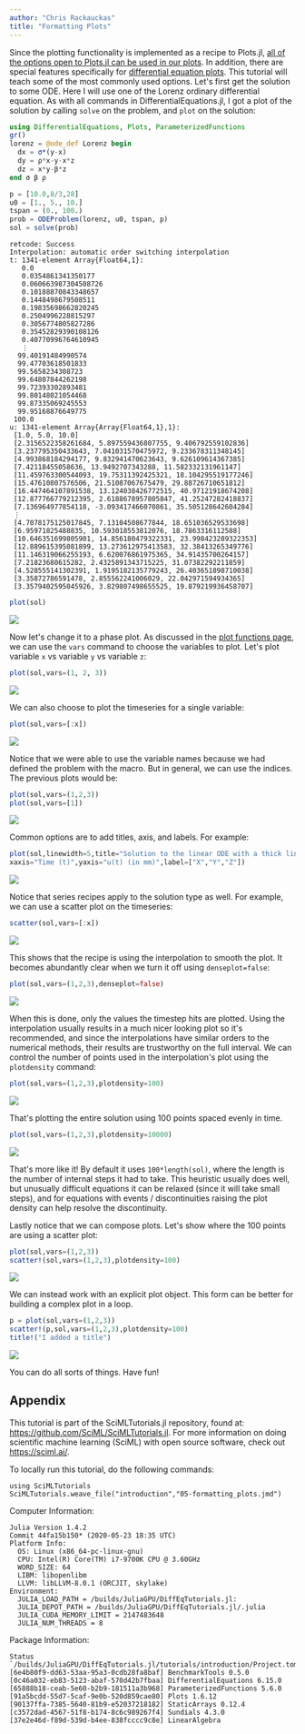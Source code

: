 ```yaml
---
author: "Chris Rackauckas"
title: "Formatting Plots"
---
```



Since the plotting functionality is implemented as a recipe to Plots.jl, [all of the options open to Plots.jl can be used in our plots](https://juliaplots.github.io/supported/). In addition, there are special features specifically for [differential equation plots](https://docs.sciml.ai/dev/basics/plot/). This tutorial will teach some of the most commonly used options. Let's first get the solution to some ODE. Here I will use one of the Lorenz ordinary differential equation. As with all commands in DifferentialEquations.jl, I got a plot of the solution by calling `solve` on the problem, and `plot` on the solution:

```julia
using DifferentialEquations, Plots, ParameterizedFunctions
gr()
lorenz = @ode_def Lorenz begin
  dx = σ*(y-x)
  dy = ρ*x-y-x*z
  dz = x*y-β*z
end σ β ρ

p = [10.0,8/3,28]
u0 = [1., 5., 10.]
tspan = (0., 100.)
prob = ODEProblem(lorenz, u0, tspan, p)
sol = solve(prob)
```

```
retcode: Success
Interpolation: automatic order switching interpolation
t: 1341-element Array{Float64,1}:
   0.0
   0.0354861341350177
   0.060663987304508726
   0.10188870843348657
   0.1448498679508511
   0.19835698662820245
   0.2504996228815297
   0.3056774805827286
   0.35452829390108126
   0.40770996764610945
   ⋮
  99.40191484990574
  99.47703618501833
  99.5658234308723
  99.64807844262198
  99.72393302893481
  99.80148021054468
  99.87335069245553
  99.95168876649775
 100.0
u: 1341-element Array{Array{Float64,1},1}:
 [1.0, 5.0, 10.0]
 [2.3156522358261684, 5.897559436807755, 9.406792559102836]
 [3.237795350433643, 7.041031570475972, 9.233678311348145]
 [4.993868184294177, 9.832941470623643, 9.626109614367385]
 [7.42118455058636, 13.9492707343288, 11.582332131961147]
 [11.459763300544093, 19.75311392425321, 18.104295519177246]
 [15.47610807576506, 21.51087067675479, 29.88726710651812]
 [16.447464107891538, 13.124038426772515, 40.97121918674208]
 [12.877766779212395, 2.6188678957805847, 41.25247282418837]
 [7.136964977854118, -3.093417466070861, 35.505128642604284]
 ⋮
 [4.7078175125017845, 7.13104508677844, 18.651036529533698]
 [6.95971825488835, 10.593018553812076, 18.7863316112588]
 [10.646351699805901, 14.856180479322331, 23.998423289322353]
 [12.889615395081899, 13.273612975413583, 32.38413265349776]
 [11.146319066255193, 6.620076861975365, 34.91435700264157]
 [7.21823680615282, 2.4325891343715225, 31.07382292211859]
 [4.528555141302391, 1.9195182135779243, 26.403651898710038]
 [3.35872786591478, 2.855562241006029, 22.042971594934365]
 [3.3579402595045926, 3.829807498655525, 19.879219936458707]
```



```julia
plot(sol)
```

![](figures/05-formatting_plots_2_1.png)



Now let's change it to a phase plot. As discussed in the [plot functions page](https://docs.sciml.ai/dev/basics/plot/), we can use the `vars` command to choose the variables to plot. Let's plot variable `x` vs variable `y` vs variable `z`:

```julia
plot(sol,vars=(1, 2, 3))
```

![](figures/05-formatting_plots_3_1.png)



We can also choose to plot the timeseries for a single variable:

```julia
plot(sol,vars=[:x])
```

![](figures/05-formatting_plots_4_1.png)



Notice that we were able to use the variable names because we had defined the problem with the macro. But in general, we can use the indices. The previous plots would be:

```julia
plot(sol,vars=(1,2,3))
plot(sol,vars=[1])
```

![](figures/05-formatting_plots_5_1.png)



Common options are to add titles, axis, and labels. For example:

```julia
plot(sol,linewidth=5,title="Solution to the linear ODE with a thick line",
xaxis="Time (t)",yaxis="u(t) (in mm)",label=["X","Y","Z"])
```

![](figures/05-formatting_plots_6_1.png)



Notice that series recipes apply to the solution type as well. For example, we can use a scatter plot on the timeseries:

```julia
scatter(sol,vars=[:x])
```

![](figures/05-formatting_plots_7_1.png)



This shows that the recipe is using the interpolation to smooth the plot. It becomes abundantly clear when we turn it off using `denseplot=false`:

```julia
plot(sol,vars=(1,2,3),denseplot=false)
```

![](figures/05-formatting_plots_8_1.png)



When this is done, only the values the timestep hits are plotted. Using the interpolation usually results in a much nicer looking plot so it's recommended, and since the interpolations have similar orders to the numerical methods, their results are trustworthy on the full interval. We can control the number of points used in the interpolation's plot using the `plotdensity` command:

```julia
plot(sol,vars=(1,2,3),plotdensity=100)
```

![](figures/05-formatting_plots_9_1.png)



That's plotting the entire solution using 100 points spaced evenly in time.

```julia
plot(sol,vars=(1,2,3),plotdensity=10000)
```

![](figures/05-formatting_plots_10_1.png)



That's more like it! By default it uses `100*length(sol)`, where the length is the number of internal steps it had to take. This heuristic usually does well, but unusually difficult equations it can be relaxed (since it will take small steps), and for equations with events / discontinuities raising the plot density can help resolve the discontinuity.

Lastly notice that we can compose plots. Let's show where the 100 points are using a scatter plot:

```julia
plot(sol,vars=(1,2,3))
scatter!(sol,vars=(1,2,3),plotdensity=100)
```

![](figures/05-formatting_plots_11_1.png)



We can instead work with an explicit plot object. This form can be better for building a complex plot in a loop.

```julia
p = plot(sol,vars=(1,2,3))
scatter!(p,sol,vars=(1,2,3),plotdensity=100)
title!("I added a title")
```

![](figures/05-formatting_plots_12_1.png)



You can do all sorts of things. Have fun!


## Appendix

 This tutorial is part of the SciMLTutorials.jl repository, found at: <https://github.com/SciML/SciMLTutorials.jl>.
 For more information on doing scientific machine learning (SciML) with open source software, check out <https://sciml.ai/>.

To locally run this tutorial, do the following commands:
```
using SciMLTutorials
SciMLTutorials.weave_file("introduction","05-formatting_plots.jmd")
```

Computer Information:
```
Julia Version 1.4.2
Commit 44fa15b150* (2020-05-23 18:35 UTC)
Platform Info:
  OS: Linux (x86_64-pc-linux-gnu)
  CPU: Intel(R) Core(TM) i7-9700K CPU @ 3.60GHz
  WORD_SIZE: 64
  LIBM: libopenlibm
  LLVM: libLLVM-8.0.1 (ORCJIT, skylake)
Environment:
  JULIA_LOAD_PATH = /builds/JuliaGPU/DiffEqTutorials.jl:
  JULIA_DEPOT_PATH = /builds/JuliaGPU/DiffEqTutorials.jl/.julia
  JULIA_CUDA_MEMORY_LIMIT = 2147483648
  JULIA_NUM_THREADS = 8

```

Package Information:

```
Status `/builds/JuliaGPU/DiffEqTutorials.jl/tutorials/introduction/Project.toml`
[6e4b80f9-dd63-53aa-95a3-0cdb28fa8baf] BenchmarkTools 0.5.0
[0c46a032-eb83-5123-abaf-570d42b7fbaa] DifferentialEquations 6.15.0
[65888b18-ceab-5e60-b2b9-181511a3b968] ParameterizedFunctions 5.6.0
[91a5bcdd-55d7-5caf-9e0b-520d859cae80] Plots 1.6.12
[90137ffa-7385-5640-81b9-e52037218182] StaticArrays 0.12.4
[c3572dad-4567-51f8-b174-8c6c989267f4] Sundials 4.3.0
[37e2e46d-f89d-539d-b4ee-838fcccc9c8e] LinearAlgebra
```

